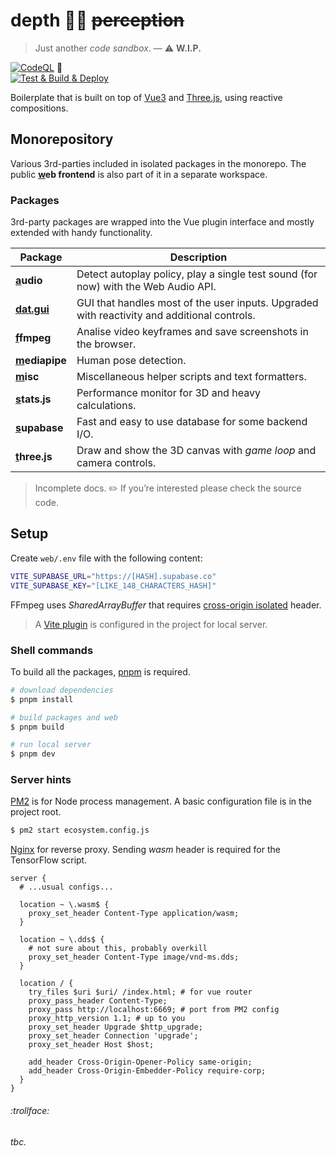 # depth 🧘‍♀️ ~~perception~~

> Just another _code sandbox_. — :warning: **W.I.P.**

[![CodeQL](https://github.com/SubZtep/depth/actions/workflows/codeql-analysis.yml/badge.svg)](https://github.com/SubZtep/depth/actions/workflows/codeql-analysis.yml)
:balloon: \
[![Test & Build & Deploy](https://github.com/SubZtep/depth/actions/workflows/deploy.yml/badge.svg)](https://github.com/SubZtep/depth/actions/workflows/deploy.yml)

Boilerplate that is built on top of [Vue3](https://v3.vuejs.org/api/sfc-script-setup.html) and [Three.js](https://threejs.org/), using reactive compositions.

## Monorepository

Various 3rd-parties included in isolated packages in the monorepo. The public **[w](./web#readme)eb frontend** is also part of it in a separate workspace.

### Packages

3rd-party packages are wrapped into the Vue plugin interface and mostly extended with handy functionality.

| Package                                    | Description                                                                                 |
| ------------------------------------------ | ------------------------------------------------------------------------------------------- |
| **[a](packages/audio#readme)udio**         | Detect autoplay policy, play a single test sound (for now) with the Web Audio API.          |
| **[dat.gui](packages/dat.gui#readme)**     | GUI that handles most of the user inputs. Upgraded with reactivity and additional controls. |
| **[f](packages/ffmpeg#readme)fmpeg**       | Analise video keyframes and save screenshots in the browser.                                |
| **[m](packages/mediapipe#readme)ediapipe** | Human pose detection.                                                                       |
| **[m](packages/misc#readme)isc**           | Miscellaneous helper scripts and text formatters.                                           |
| **[s](packages/stats.js#readme)tats.js**   | Performance monitor for 3D and heavy calculations.                                          |
| **[s](packages/supabase#readme)upabase**   | Fast and easy to use database for some backend I/O.                                         |
| **[t](packages/three.js#readme)hree.js**   | Draw and show the 3D canvas with _game loop_ and camera controls.                           |

> Incomplete docs. :pencil2: If you’re interested please check the source code.

## Setup

Create `web/.env` file with the following content:

```sh
VITE_SUPABASE_URL="https://[HASH].supabase.co"
VITE_SUPABASE_KEY="[LIKE_148_CHARACTERS_HASH]"
```

FFmpeg uses _SharedArrayBuffer_ that requires [cross-origin isolated](https://developer.chrome.com/blog/enabling-shared-array-buffer/) header.

> A [Vite plugin](https://github.com/chaosprint/vite-plugin-cross-origin-isolation) is configured in the project for local server.

### Shell commands

To build all the packages, [pnpm](https://pnpm.io/installation) is required.

```sh
# download dependencies
$ pnpm install

# build packages and web
$ pnpm build

# run local server
$ pnpm dev
```

### Server hints

[PM2](https://pm2.keymetrics.io/docs/usage/quick-start/) is for Node process management. A basic configuration file is in the project root.

```sh
$ pm2 start ecosystem.config.js
```

[Nginx](https://docs.nginx.com/nginx/admin-guide/web-server/reverse-proxy/) for reverse proxy. Sending _wasm_ header is required for the TensorFlow script.

```nginx
server {
  # ...usual configs...

  location ~ \.wasm$ {
    proxy_set_header Content-Type application/wasm;
  }

  location ~ \.dds$ {
    # not sure about this, probably overkill
    proxy_set_header Content-Type image/vnd-ms.dds;
  }

  location / {
    try_files $uri $uri/ /index.html; # for vue router
    proxy_pass_header Content-Type;
    proxy_pass http://localhost:6669; # port from PM2 config
    proxy_http_version 1.1; # up to you
    proxy_set_header Upgrade $http_upgrade;
    proxy_set_header Connection 'upgrade';
    proxy_set_header Host $host;

    add_header Cross-Origin-Opener-Policy same-origin;
    add_header Cross-Origin-Embedder-Policy require-corp;
  }
}
```

###### :trollface:

_tbc._
